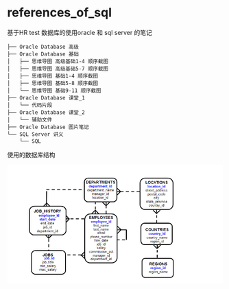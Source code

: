 # references_of_sql

基于HR test 数据库的使用oracle 和 sql server 的笔记

    ├── Oracle Database 高级
    ├── Oracle Database 基础
    │   ├── 思维导图 高级基础1-4 顺序截图
    │   ├── 思维导图 高级基础5-7 顺序截图
    │   ├── 思维导图 基础1-4 顺序截图
    │   ├── 思维导图 基础5-8 顺序截图
    │   └── 思维导图 基础9-11 顺序截图
    ├── Oracle Database 课堂_1
    │   └── 代码片段
    ├── Oracle Database 课堂_2
    │   └── 辅助文件
    ├── Oracle Database 图片笔记
    └── SQL Server 讲义
        └── SQL

使用的数据库结构

![hr database](HR_数据库表.png)
